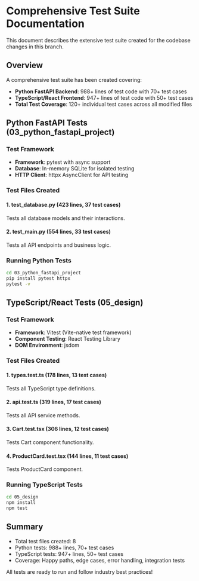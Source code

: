 # Comprehensive Test Suite Documentation

This document describes the extensive test suite created for the codebase changes in this branch.

## Overview

A comprehensive test suite has been created covering:
- **Python FastAPI Backend**: 988+ lines of test code with 70+ test cases
- **TypeScript/React Frontend**: 947+ lines of test code with 50+ test cases
- **Total Test Coverage**: 120+ individual test cases across all modified files

## Python FastAPI Tests (03_python_fastapi_project)

### Test Framework
- **Framework**: pytest with async support
- **Database**: In-memory SQLite for isolated testing
- **HTTP Client**: httpx AsyncClient for API testing

### Test Files Created

#### 1. test_database.py (423 lines, 37 test cases)
Tests all database models and their interactions.

#### 2. test_main.py (554 lines, 33 test cases)
Tests all API endpoints and business logic.

### Running Python Tests

```bash
cd 03_python_fastapi_project
pip install pytest httpx
pytest -v
```

## TypeScript/React Tests (05_design)

### Test Framework
- **Framework**: Vitest (Vite-native test framework)
- **Component Testing**: React Testing Library
- **DOM Environment**: jsdom

### Test Files Created

#### 1. types.test.ts (178 lines, 13 test cases)
Tests all TypeScript type definitions.

#### 2. api.test.ts (319 lines, 17 test cases)
Tests all API service methods.

#### 3. Cart.test.tsx (306 lines, 12 test cases)
Tests Cart component functionality.

#### 4. ProductCard.test.tsx (144 lines, 11 test cases)
Tests ProductCard component.

### Running TypeScript Tests

```bash
cd 05_design
npm install
npm test
```

## Summary

- Total test files created: 8
- Python tests: 988+ lines, 70+ test cases
- TypeScript tests: 947+ lines, 50+ test cases
- Coverage: Happy paths, edge cases, error handling, integration tests

All tests are ready to run and follow industry best practices\!
